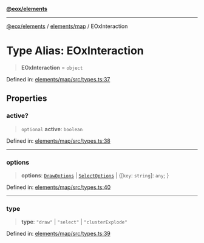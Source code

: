 [**@eox/elements**](../../../README.md)

***

[@eox/elements](../../../modules.md) / [elements/map](../README.md) / EOxInteraction

# Type Alias: EOxInteraction

> **EOxInteraction** = `object`

Defined in: [elements/map/src/types.ts:37](https://github.com/EOX-A/EOxElements/blob/ca51b63a9bb0be7232536206856b85340431bcbd/elements/map/src/types.ts#L37)

## Properties

### active?

> `optional` **active**: `boolean`

Defined in: [elements/map/src/types.ts:38](https://github.com/EOX-A/EOxElements/blob/ca51b63a9bb0be7232536206856b85340431bcbd/elements/map/src/types.ts#L38)

***

### options

> **options**: [`DrawOptions`](DrawOptions.md) \| [`SelectOptions`](SelectOptions.md) \| \{\[`key`: `string`\]: `any`; \}

Defined in: [elements/map/src/types.ts:40](https://github.com/EOX-A/EOxElements/blob/ca51b63a9bb0be7232536206856b85340431bcbd/elements/map/src/types.ts#L40)

***

### type

> **type**: `"draw"` \| `"select"` \| `"clusterExplode"`

Defined in: [elements/map/src/types.ts:39](https://github.com/EOX-A/EOxElements/blob/ca51b63a9bb0be7232536206856b85340431bcbd/elements/map/src/types.ts#L39)
